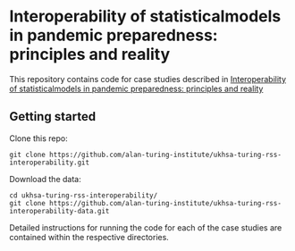 # Interoperability  of  statisticalmodels  in  pandemic preparedness:  principles  and reality

This repository contains code for case studies described in [Interoperability  of  statisticalmodels  in  pandemic preparedness:  principles  and reality](https://arxiv.org/pdf/2109.13730.pdf)

## Getting started

Clone this repo:

```{bash}
git clone https://github.com/alan-turing-institute/ukhsa-turing-rss-interoperability.git
```

Download the data:

```{bash}
cd ukhsa-turing-rss-interoperability/
git clone https://github.com/alan-turing-institute/ukhsa-turing-rss-interoperability-data.git
```

Detailed instructions for running the code for each of the case studies are contained within the respective directories.

